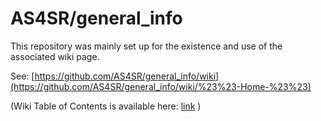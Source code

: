 # AS4SR/general_info

This repository was mainly set up for the existence and use of the associated wiki page.

See: [https://github.com/AS4SR/general_info/wiki](https://github.com/AS4SR/general_info/wiki/%23%23-Home-%23%23)

(Wiki Table of Contents is available here: [link](https://github.com/AS4SR/general_info/wiki) )
